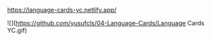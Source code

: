 https://language-cards-yc.netlify.app/


![](https://github.com/yusufcls/04-Language-Cards/Language Cards YC.gif)